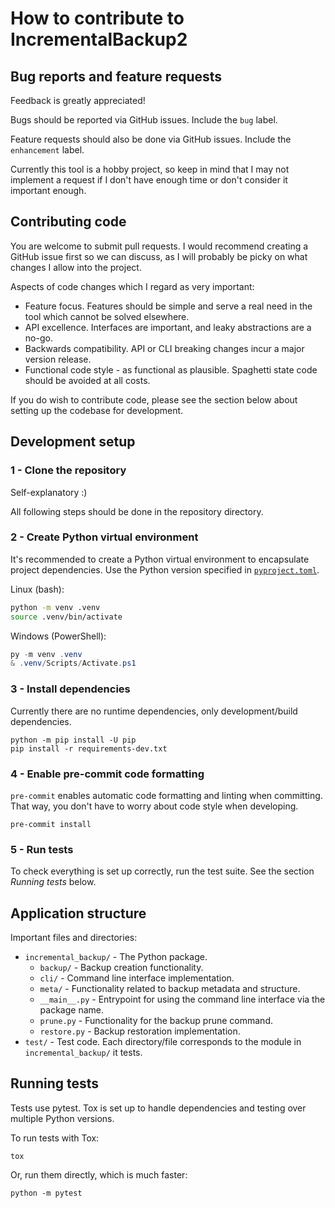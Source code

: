 # How to contribute to IncrementalBackup2

## Bug reports and feature requests

Feedback is greatly appreciated!

Bugs should be reported via GitHub issues. Include the `bug` label.

Feature requests should also be done via GitHub issues. Include the `enhancement` label.

Currently this tool is a hobby project, so keep in mind that I may not implement a request if I don't have enough time or don't consider it important enough.

## Contributing code

You are welcome to submit pull requests. I would recommend creating a GitHub issue first so we can discuss, as I will probably be picky on what changes I allow into the project.

Aspects of code changes which I regard as very important:

- Feature focus. Features should be simple and serve a real need in the tool which cannot be solved elsewhere.
- API excellence. Interfaces are important, and leaky abstractions are a no-go.
- Backwards compatibility. API or CLI breaking changes incur a major version release.
- Functional code style - as functional as plausible. Spaghetti state code should be avoided at all costs.

If you do wish to contribute code, please see the section below about setting up the codebase for development.

## Development setup

### 1 - Clone the repository

Self-explanatory :)

All following steps should be done in the repository directory.

### 2 - Create Python virtual environment

It's recommended to create a Python virtual environment to encapsulate project dependencies.
Use the Python version specified in [`pyproject.toml`](./pyproject.toml).

Linux (bash):

```bash
python -m venv .venv
source .venv/bin/activate
```

Windows (PowerShell):

```powershell
py -m venv .venv
& .venv/Scripts/Activate.ps1
```

### 3 - Install dependencies

Currently there are no runtime dependencies, only development/build dependencies.

```
python -m pip install -U pip
pip install -r requirements-dev.txt
```

### 4 - Enable pre-commit code formatting

`pre-commit` enables automatic code formatting and linting when committing. That way, you don't have to worry about code style when developing.

```
pre-commit install
```

### 5 - Run tests

To check everything is set up correctly, run the test suite. See the section _Running tests_ below.

## Application structure

Important files and directories:

- `incremental_backup/` - The Python package.
  - `backup/` - Backup creation functionality.
  - `cli/` - Command line interface implementation.
  - `meta/` - Functionality related to backup metadata and structure.
  - `__main__.py` - Entrypoint for using the command line interface via the package name.
  - `prune.py` - Functionality for the backup prune command.
  - `restore.py` - Backup restoration implementation.
- `test/` - Test code. Each directory/file corresponds to the module in `incremental_backup/` it tests.

## Running tests

Tests use pytest. Tox is set up to handle dependencies and testing over multiple Python versions.

To run tests with Tox:

```
tox
```

Or, run them directly, which is much faster:

```
python -m pytest
```
